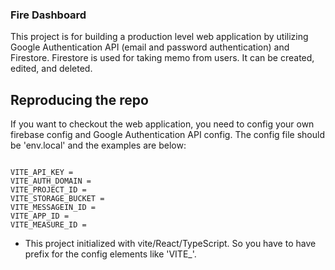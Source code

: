### Fire Dashboard
This project is for building a production level web application by utilizing Google Authentication API (email and password authentication) and Firestore. Firestore is used for taking memo from users. It can be created, edited, and deleted.

## Reproducing the repo
If you want to checkout the web application, you need to config your own firebase config and Google Authentication API config.
The config file should be 'env.local' and the examples are below:

<pre><code>
VITE_API_KEY = 
VITE_AUTH_DOMAIN = 
VITE_PROJECT_ID = 
VITE_STORAGE_BUCKET = 
VITE_MESSAGEIN_ID = 
VITE_APP_ID = 
VITE_MEASURE_ID = 
</code></pre>

- This project initialized with vite/React/TypeScript. So you have to have prefix for the config elements like 'VITE_'.